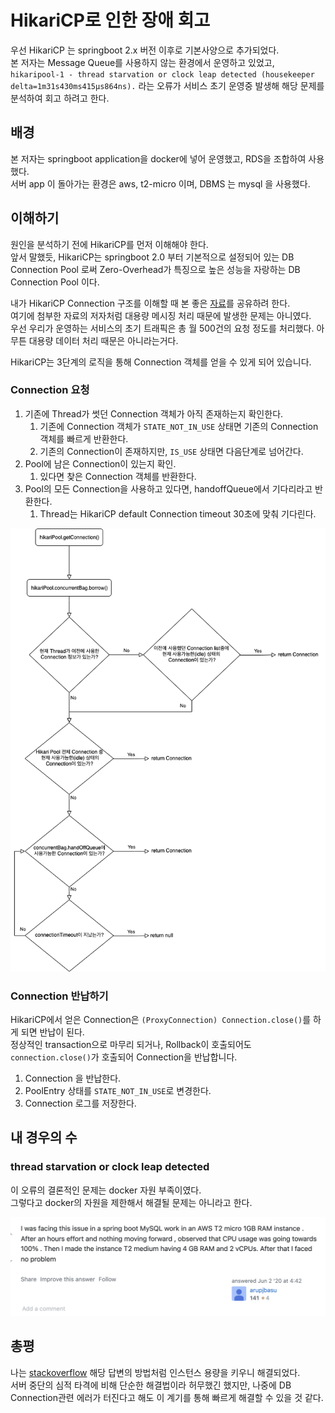 # HikariCP로 인한 장애 회고 

우선 HikariCP 는 springboot 2.x 버전 이후로 기본사양으로 추가되었다.  
본 저자는 Message Queue를 사용하지 않는 환경에서 운영하고 있었고, `hikaripool-1 - thread starvation or clock leap detected (housekeeper delta=1m31s430ms415μs864ns).` 라는 오류가 서비스 초기 운영중 발생해 해당 문제를 분석하여 회고 하려고 한다.

## 배경
본 저자는 springboot application을 docker에 넣어 운영했고, RDS을 조합하여 사용했다.  
서버 app 이 돌아가는 환경은 aws, t2-micro 이며, DBMS 는 mysql 을 사용했다.

## 이해하기
원인을 분석하기 전에 HikariCP를 먼저 이해해야 한다.  
앞서 말했듯, HikariCP는 springboot 2.0 부터 기본적으로 설정되어 있는 DB Connection Pool 로써 Zero-Overhead가 특징으로 높은 성능을 자랑하는 DB Connection Pool 이다.  

내가 HikariCP Connection 구조를 이해할 때 본 좋은 [자료](https://bit.ly/3EeTxsT)를 공유하려 한다.  
여기에 첨부한 자료의 저자처럼 대용량 메시징 처리 때문에 발생한 문제는 아니였다.    
우선 우리가 운영하는 서비스의 초기 트래픽은 총 월 500건의 요청 정도를 처리했다. 아무튼 대용량 데이터 처리 때문은 아니라는거다.

HikariCP는 3단계의 로직을 통해 Connection 객체를 얻을 수 있게 되어 있습니다.

### Connection 요청
1. 기존에 Thread가 썻던 Connection 객체가 아직 존재하는지 확인한다.
   1. 기존에 Connection 객체가 `STATE_NOT_IN_USE` 상태면 기존의 Connection 객체를 빠르게 반환한다.
   2. 기존의 Connection이 존재하지만, `IS_USE` 상태면 다음단계로 넘어간다.
2. Pool에 남은 Connection이 있는지 확인.
   1. 있다면 찾은 Connection 객체를 반환한다.
3. Pool의 모든 Connection을 사용하고 있다면, handoffQueue에서 기다리라고 반환한다.
   1. Thread는 HikariCP default Connection timeout 30초에 맞춰 기다린다.

<img src="../../img/getConnection-flow.png" width="780px">

### Connection 반납하기
HikariCP에서 얻은 Connection은 `(ProxyConnection) Connection.close()`를 하게 되면 반납이 된다.  
정상적인 transaction으로 마무리 되거나, Rollback이 호출되어도 `connection.close()`가 호출되어 Connection을 반납합니다.  

1. Connection 을 반납한다.
2. PoolEntry 상태를 `STATE_NOT_IN_USE`로 변경한다.
3. Connection 로그를 저장한다.

## 내 경우의 수 

### thread starvation or clock leap detected
이 오류의 결론적인 문제는 docker 자원 부족이였다.  
그렇다고 docker의 자원을 제한해서 해결될 문제는 아니라고 한다.

<img src="../../img/hikari-error-solution.png" Width="670px">

## 총평

나는 [stackoverflow](https://bit.ly/3d97nBi) 해당 답변의 방법처럼 인스턴스 용량을 키우니 해결되었다.  
서버 중단의 심적 타격에 비해 단순한 해결법이라 허무했긴 했지만, 나중에 DB Connection관련 에러가 터진다고 해도 이 계기를 통해 빠르게 해결할 수 있을 것 같다.